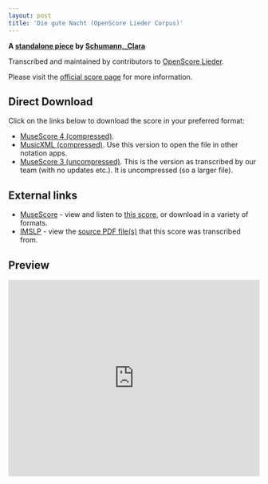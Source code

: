 ```yaml
---
layout: post
title: 'Die gute Nacht (OpenScore Lieder Corpus)'
---
```


__A [standalone piece](https://fourscoreandmore.org/openscore/lieder/Schumann,_Clara/_/) by [Schumann,_Clara](https://fourscoreandmore.org/openscore/lieder/Schumann,_Clara)__

Transcribed and maintained by contributors to [OpenScore Lieder].

Please visit the [official score page] for more information.

[official score page]: https://musescore.com/openscore-lieder-corpus/scores/5000388
[OpenScore Lieder]: https://musescore.com/openscore-lieder-corpus

## Direct Download

Click on the links below to download the score in your preferred format:
- [MuseScore 4 (compressed)](https://github.com/openscore/lieder/blob/main/scores/Schumann,_Clara/_/Die_gute_Nacht/lc5000388.mscz?raw=true).
- [MusicXML (compressed)](https://github.com/openscore/lieder/blob/main/scores/Schumann,_Clara/_/Die_gute_Nacht/lc5000388.mxl?raw=true). Use this version to open the file in other notation apps.
- [MuseScore 3 (uncompressed)](https://github.com/openscore/lieder/blob/main/scores/Schumann,_Clara/_/Die_gute_Nacht/lc5000388.mscx?raw=true). This is the version as transcribed by our team (with no updates etc.). It is uncompressed (so a larger file).

## External links

- [MuseScore] - view and listen to [this score][MuseScore], or download in a variety of formats.
- [IMSLP] - view the [source PDF file(s)][IMSLP] that this score was transcribed from.

[MuseScore]: https://musescore.com/score/5000388
[IMSLP]: https://imslp.org/wiki/Special:ReverseLookup/403933

## Preview

<iframe width="100%" height="394" src="https://musescore.com/openscore-lieder-corpus/scores/5000388/embed" frameborder="0" allowfullscreen allow="autoplay; fullscreen"></iframe>
